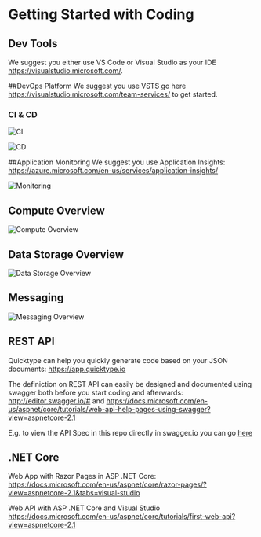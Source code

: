 # Getting Started with Coding

## Dev Tools
We suggest you either use VS Code or Visual Studio as your IDE https://visualstudio.microsoft.com/.

##DevOps Platform
We suggest you use VSTS go here https://visualstudio.microsoft.com/team-services/ to get started.

### CI & CD
![CI](https://github.com/mpeder/onlineauction/blob/master/docs/CI.png)

![CD](https://github.com/mpeder/onlineauction/blob/master/docs/CD.png)

##Application Monitoring
We suggest you use Application Insights: https://azure.microsoft.com/en-us/services/application-insights/

![Monitoring](https://docs.microsoft.com/en-us/azure/application-insights/media/app-insights-detect-triage-diagnose/05-perfmetrics.png)

## Compute Overview
![Compute Overview](https://github.com/mpeder/onlineauction/blob/master/docs/azure-compute.png)

## Data Storage Overview
![Data Storage Overview](https://github.com/mpeder/onlineauction/blob/master/docs/azure-data-storage.png)

## Messaging
![Messaging Overview](https://github.com/mpeder/onlineauction/blob/master/docs/azure-messaging.png)

## REST API
Quicktype can help you quickly generate code based on your JSON documents: https://app.quicktype.io

The definiction on REST API can easily be designed and documented using swagger both before you start coding and afterwards: http://editor.swagger.io/# and https://docs.microsoft.com/en-us/aspnet/core/tutorials/web-api-help-pages-using-swagger?view=aspnetcore-2.1 

E.g. to view the API Spec in this repo directly in swagger.io you can go [here](http://editor.swagger.io?url=https://raw.githubusercontent.com/mpeder/onlineauction/master/apidefinition/bidding-api-swagger.yaml)

## .NET Core
Web App with Razor Pages in ASP .NET Core: https://docs.microsoft.com/en-us/aspnet/core/razor-pages/?view=aspnetcore-2.1&tabs=visual-studio

Web API with ASP .NET Core and Visual Studio https://docs.microsoft.com/en-us/aspnet/core/tutorials/first-web-api?view=aspnetcore-2.1
